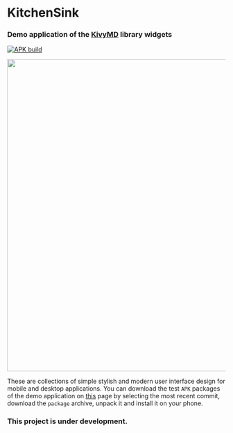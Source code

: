 # KitchenSink

### Demo application of the [KivyMD](https://github.com/kivymd/KivyMD) library widgets

[![APK build](https://github.com/kivymd/KitchenSink/actions/workflows/main.yml/badge.svg)](https://github.com/kivymd/KitchenSink/actions/workflows/main.yml)

<p align="center">
    <img 
        width="720" 
        src="https://github.com/kivymd/KitchenSink/blob/main/assets/images/preview.png"
    >
</p>

These are collections of simple stylish and modern user interface design for mobile and desktop applications.
You can download the test `APK` packages of the demo application on [this](https://github.com/kivymd/KitchenSink/actions/workflows/main.yml)
page by selecting the most recent commit, download the `package` archive, unpack it and install it on your phone.
### This project is under development.



